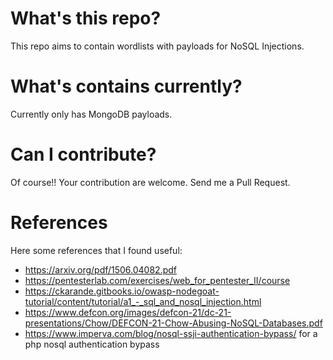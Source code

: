 What's this repo?
=================

This repo aims to contain wordlists with payloads for NoSQL Injections.

What's contains currently?
==========================

Currently only has MongoDB payloads.

Can I contribute?
=================

Of course!! Your contribution are welcome. Send me a Pull Request.

References
==========

Here some references that I found useful:

- https://arxiv.org/pdf/1506.04082.pdf
- https://pentesterlab.com/exercises/web_for_pentester_II/course
- https://ckarande.gitbooks.io/owasp-nodegoat-tutorial/content/tutorial/a1_-_sql_and_nosql_injection.html
- https://www.defcon.org/images/defcon-21/dc-21-presentations/Chow/DEFCON-21-Chow-Abusing-NoSQL-Databases.pdf
- https://www.imperva.com/blog/nosql-ssji-authentication-bypass/ for a php nosql authentication bypass
